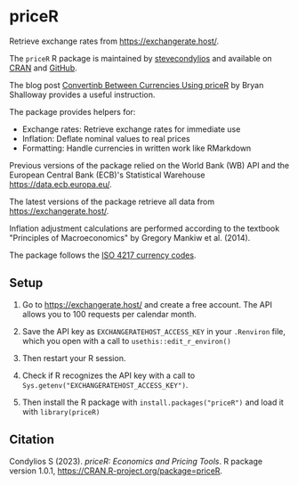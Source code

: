 # priceR

Retrieve exchange rates from https://exchangerate.host/.

The `priceR` R package is maintained by [stevecondylios](https://github.com/stevecondylios) and available on [CRAN](https://cran.r-project.org/web/packages/priceR/index.html) and [GitHub](https://github.com/stevecondylios/priceR).

The blog post [Convertinb Between Currencies Using priceR](https://www.bryanshalloway.com/2022/06/16/converting-between-currencies-using-pricer/) by Bryan Shalloway provides a useful instruction.

The package provides helpers for:
  - Exchange rates: Retrieve exchange rates for immediate use
  - Inflation: Deflate nominal values to real prices
  - Formatting: Handle currencies in written work like RMarkdown

Previous versions of the package relied on the World Bank (WB) API and the European Central Bank (ECB)'s Statistical Warehouse https://data.ecb.europa.eu/.

The latest versions of the package retrieve all data from https://exchangerate.host/.

Inflation adjustment calculations are performed according to the textbook "Principles of Macroeconomics" by Gregory Mankiw et al. (2014).

The package follows the [ISO 4217 currency codes](https://www.iso.org/iso-4217-currency-codes.html).

## Setup

  1. Go to https://exchangerate.host/ and create a free account.
     The API allows you to 100 requests per calendar month.

  2. Save the API key as `EXCHANGERATEHOST_ACCESS_KEY` in your `.Renviron` file, which you open with a call to `usethis::edit_r_environ()`

  3. Then restart your R session.

  4. Check if R recognizes the API key with a call to `Sys.getenv("EXCHANGERATEHOST_ACCESS_KEY")`.
  
  5. Then install the R package with `install.packages("priceR")` and load it with `library(priceR)`

## Citation

Condylios S (2023). _priceR: Economics and Pricing Tools_. R package version 1.0.1,
<https://CRAN.R-project.org/package=priceR>.